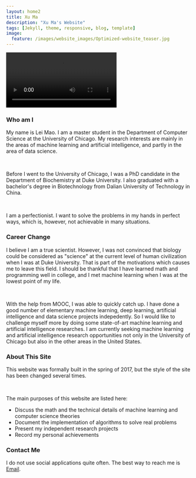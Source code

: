 ```yaml
---
layout: home2
title: Xu Ma
description: "Xu Ma's Website"
tags: [Jekyll, theme, responsive, blog, template]
image:
  feature: /images/website_images/Optimized-website_teaser.jpg
---
```


<head>
    <style type="text/css">
        figure{text-align: center;}
    </style>
</head>

<!-- <figure>
  <img src="{{ site.url }}/images/author_images/Optimized-Lei-Smoky_Mountain.JPG"/>
  <figcaption>Lei Mao at Smoky Mountain in 2015</figcaption>
</figure> -->
<video src="{{ site.url }}/images/author_images/video.mp4"  controls preload></video>

### Who am I

My name is Lei Mao. I am a master student in the Department of Computer Science at the University of Chicago. My research interests are mainly in the areas of machine learning and artificial intelligence, and partly in the area of data science. 

<br />

Before I went to the University of Chicago, I was a PhD candidate in the Department of Biochemistry at Duke University. I also graduated with a bachelor's degree in Biotechnology from Dalian University of Technology in China.

<br />

I am a perfectionist. I want to solve the problems in my hands in perfect ways, which is, however, not achievable in many situations.

### Career Change

I believe I am a true scientist. However, I was not convinced that biology could be considered as "science" at the current level of human civilization when I was at Duke University. That is part of the motivations which causes me to leave this field. I should be thankful that I have learned math and programming well in college, and I met machine learning when I was at the lowest point of my life. 

<br />

With the help from MOOC, I was able to quickly catch up. I have done a good number of elementary machine learning, deep learning, artificial intelligence and data science projects indepedently. So I would like to challenge myself more by doing some state-of-art machine learning and artificial intelligence researches. I am currently seeking machine learning and artificial intelligence research opportunities not only in the University of Chicago but also in the other areas in the United States.

### About This Site

This website was formally built in the spring of 2017, but the style of the site has been changed several times. 

<br />

The main purposes of this website are listed here:
* Discuss the math and the technical details of machine learning and computer science theories
* Document the implementation of algorithms to solve real problems
* Present my independent research projects
* Record my personal achievements

### Contact Me

I do not use social applications quite often. The best way to reach me is [Email](mailto:dukeleimao@gmail.com).

